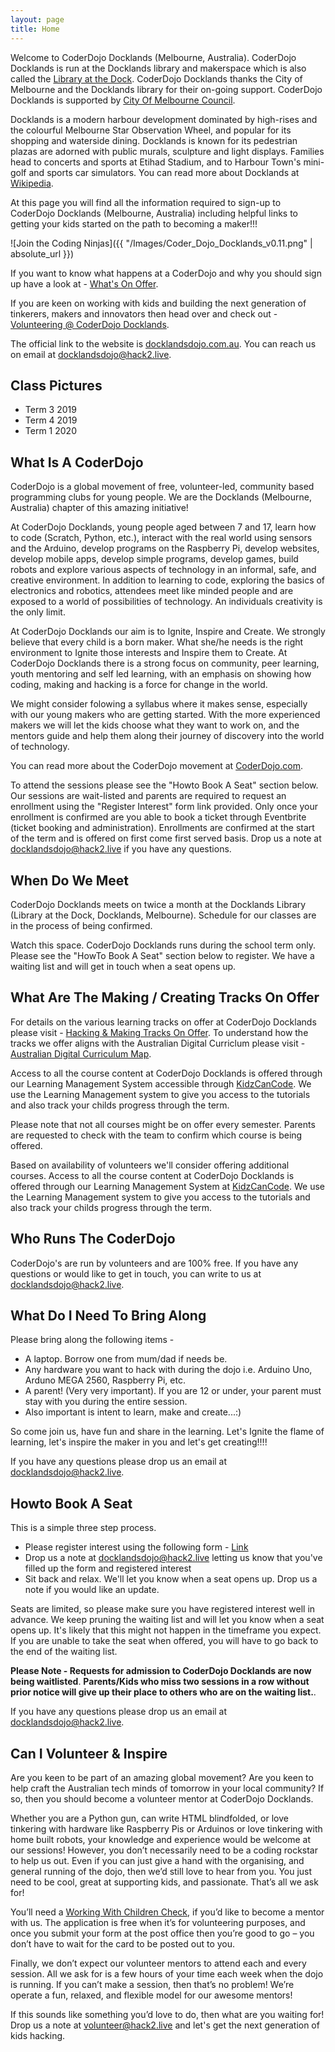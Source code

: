 ```yaml
---
layout: page
title: Home
---
```


Welcome to CoderDojo Docklands (Melbourne, Australia). CoderDojo Docklands is run at the Docklands library and makerspace which is also called the [Library at the Dock](https://www.melbourne.vic.gov.au/community/hubs-bookable-spaces/the-dock/library-at-the-dock/Pages/library-at-the-dock.aspx). CoderDojo Docklands thanks the City of Melbourne and the Docklands library for their on-going support. CoderDojo Docklands is supported by [City Of Melbourne Council](https://www.melbourne.vic.gov.au/about-council/Pages/about-council.aspx).


Docklands is a modern harbour development dominated by high-rises and the colourful Melbourne Star Observation Wheel, and popular for its shopping and waterside dining. Docklands is known for its pedestrian plazas are adorned with public murals, sculpture and light displays. Families head to concerts and sports at Etihad Stadium, and to Harbour Town's mini-golf and sports car simulators. You can read more about Docklands at [Wikipedia](https://en.wikipedia.org/wiki/Docklands,_Victoria). 

At this page you will find all the information required to sign-up to CoderDojo Docklands (Melbourne, Australia) including helpful links to getting your kids started on the path to becoming a maker!!!

![Join the Coding Ninjas]({{ "/Images/Coder_Dojo_Docklands_v0.11.png" | absolute_url }})

If you want to know what happens at a CoderDojo and why you should sign up have a look at - [What's On Offer](https://github.com/tangowhisky37/CoderDojo/blob/master/Docs_For_Print/Prosepective_Attendee.pdf). 

If you are keen on working with kids and building the next generation of tinkerers, makers and innovators then head over and check out - [Volunteering @ CoderDojo Docklands](https://github.com/tangowhisky37/CoderDojo/blob/master/Docs_For_Print/Prospective_Mentor.pdf).

The official link to the website is [docklandsdojo.com.au](http://docklandsdojo.com.au). You can reach us on email at docklandsdojo@hack2.live.

## Class Pictures

- Term 3 2019
- Term 4 2019
- Term 1 2020

## What Is A CoderDojo

CoderDojo is a global movement of free, volunteer-led, community based programming clubs for young people. We are the Docklands (Melbourne, Australia) chapter of this amazing initiative!

At CoderDojo Docklands, young people aged between 7 and 17, learn how to code (Scratch, Python, etc.), interact with the real world using sensors and the Arduino, develop programs on the Raspberry Pi, develop websites, develop mobile apps, develop simple programs, develop games, build robots and explore various aspects of technology in an informal, safe, and creative environment. In addition to learning to code, exploring the basics of electronics and robotics, attendees meet like minded people and are exposed to a world of possibilities of technology. An individuals creativity is the only limit.

At CoderDojo Docklands our aim is to Ignite, Inspire and Create. We strongly believe that every child is a born  maker. What she/he needs is the right environment to Ignite those interests and Inspire them to Create. At CoderDojo Docklands there is a strong focus on community, peer learning, youth mentoring and self led learning, with an emphasis on showing how coding, making and hacking is a force for change in the world.

We might consider folowing a syllabus where it makes sense, especially with our young makers who are getting started. With the more experienced makers we will let the kids choose what they want to work on, and the mentors guide and help them along their journey of discovery into the world of technology. 

You can read more about the CoderDojo movement at [CoderDojo.com](https://coderdojo.com/about/).

To attend the sessions please see the "Howto Book A Seat" section below. Our sessions are wait-listed and parents are required to request an enrollment using the "Register Interest" form link provided. Only once your enrollment is confirmed are you able to book a ticket through Eventbrite (ticket booking and administration). Enrollments are confirmed at the start of the term and is offered on first come first served basis. Drop us a note at docklandsdojo@hack2.live if you have any questions.

## When Do We Meet

CoderDojo Docklands meets on twice a month at the Docklands Library (Library at the Dock, Docklands, Melbourne). Schedule for our classes are in the process of being confirmed. 

Watch this space. CoderDojo Docklands runs during the school term only. Please see the "HowTo Book A Seat" section below to register. We have a waiting list and will get in touch when a seat opens up.

## What Are The Making / Creating Tracks On Offer

For details on the various learning tracks on offer at CoderDojo Docklands please visit - [Hacking & Making Tracks On Offer](https://tangowhisky37.github.io/CoderDojoDocklands/Pages/Hacking-Making-Tracks). To understand how the tracks we offer aligns with the Australian Digital Curriclum please visit - [Australian Digital Curriculum Map](https://www.codeclubau.org/curriculum/overview.html).

Access to all the course content at CoderDojo Docklands is offered through our Learning Management System accessible through [KidzCanCode](https://learning.kidzcancode.com). We use the Learning Management system to give you access to the tutorials and also track your childs progress through the term.

Please note that not all courses might be on offer every semester. Parents are requested to check with the team to confirm which course is being offered.

Based on availability of volunteers we'll consider offering additional courses. Access to all the course content at CoderDojo Docklands is offered through our Learning Management System at [KidzCanCode](https://learning.kidzcancode.com). We use the Learning Management system to give you access to the tutorials and also track your childs progress through the term.

## Who Runs The CoderDojo

CoderDojo's are run by volunteers and are 100% free. If you have any questions or would like to get in touch, you can write to us at docklandsdojo@hack2.live.

## What Do I Need To Bring Along

Please bring along the following items -

- A laptop. Borrow one from mum/dad if needs be.
- Any hardware you want to hack with during the dojo i.e. Arduino Uno, Arduno MEGA 2560, Raspberry Pi, etc.
- A parent! (Very very important). If you are 12 or under, your parent must stay with you during the entire session.
- Also important is intent to learn, make and create...:)

So come join us, have fun and share in the learning. Let's Ignite the flame of learning, let's inspire the maker in you and let's get creating!!!!

If you have any questions please drop us an email at docklandsdojo@hack2.live.

## Howto Book A Seat

This is a simple three step process.

* Please register interest using the following form - [Link](https://docs.google.com/forms/d/1-iLtbGpd-GwMmVb9FfJ-iOgdm7DQdXnJbzjUeGFQdlE/)
* Drop us a note at docklandsdojo@hack2.live letting us know that you've filled up the form and registered interest
* Sit back and relax. We'll let you know when a seat opens up. Drop us a note if you would like an update.  

Seats are limited, so please make sure you have registered interest well in advance. We keep pruning the waiting list and will let you know when a seat opens up. It's likely that this might not happen in the timeframe you expect. If you are unable to take the seat when offered, you will have to go back to the end of the waiting list. 

**Please Note - Requests for admission to CoderDojo Docklands are now being waitlisted**. **Parents/Kids who miss two sessions in a row without prior notice will give up their place to others who are on the waiting list.**.

If you have any questions please drop us an email at docklandsdojo@hack2.live.

## Can I Volunteer & Inspire

Are you keen to be part of an amazing global movement? Are you keen to help craft the Australian tech minds of tomorrow in your local community? If so, then you should become a volunteer mentor at CoderDojo Docklands.

Whether you are a Python gun, can write HTML blindfolded, or love tinkering with hardware like Raspberry Pis or Arduinos or love tinkering with home built robots, your knowledge and experience would be welcome at our sessions! However, you don’t necessarily need to be a coding rockstar to help us out. Even if you can just give a hand with the organising, and general running of the dojo, then we’d still love to hear from you. You just need to be cool, great at supporting kids, and passionate. That’s all we ask for!

You’ll need a [Working With Children Check](http://www.workingwithchildren.vic.gov.au/), if you’d like to become a mentor with us. The application is free when it’s for volunteering purposes, and once you submit your form at the post office then you’re good to go – you don’t have to wait for the card to be posted out to you.

Finally, we don’t expect our volunteer mentors to attend each and every session. All we ask for is a few hours of your time each week when the dojo is running. If you can’t make a session, then that’s no problem! We’re operate a fun, relaxed, and flexible model for our awesome mentors!

If this sounds like something you’d love to do, then what are you waiting for! Drop us a note at volunteer@hack2.live and let's get the next generation of kids hacking.
